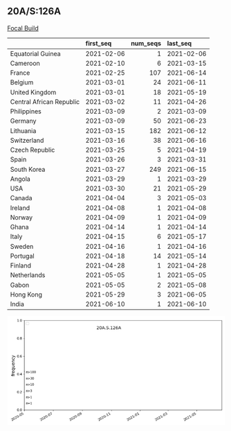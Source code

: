 

## 20A/S:126A
[Focal Build](https://nextstrain.org/groups/neherlab/ncov/20A.S.126A)

|                          | first_seq   |   num_seqs | last_seq   |
|:-------------------------|:------------|-----------:|:-----------|
| Equatorial Guinea        | 2021-02-06  |          1 | 2021-02-06 |
| Cameroon                 | 2021-02-10  |          6 | 2021-03-15 |
| France                   | 2021-02-25  |        107 | 2021-06-14 |
| Belgium                  | 2021-03-01  |         24 | 2021-06-11 |
| United Kingdom           | 2021-03-01  |         18 | 2021-05-19 |
| Central African Republic | 2021-03-02  |         11 | 2021-04-26 |
| Philippines              | 2021-03-09  |          2 | 2021-03-09 |
| Germany                  | 2021-03-09  |         50 | 2021-06-23 |
| Lithuania                | 2021-03-15  |        182 | 2021-06-12 |
| Switzerland              | 2021-03-16  |         38 | 2021-06-16 |
| Czech Republic           | 2021-03-25  |          5 | 2021-04-19 |
| Spain                    | 2021-03-26  |          3 | 2021-03-31 |
| South Korea              | 2021-03-27  |        249 | 2021-06-15 |
| Angola                   | 2021-03-29  |          1 | 2021-03-29 |
| USA                      | 2021-03-30  |         21 | 2021-05-29 |
| Canada                   | 2021-04-04  |          3 | 2021-05-03 |
| Ireland                  | 2021-04-08  |          1 | 2021-04-08 |
| Norway                   | 2021-04-09  |          1 | 2021-04-09 |
| Ghana                    | 2021-04-14  |          1 | 2021-04-14 |
| Italy                    | 2021-04-15  |          6 | 2021-05-17 |
| Sweden                   | 2021-04-16  |          1 | 2021-04-16 |
| Portugal                 | 2021-04-18  |         14 | 2021-05-14 |
| Finland                  | 2021-04-28  |          1 | 2021-04-28 |
| Netherlands              | 2021-05-05  |          1 | 2021-05-05 |
| Gabon                    | 2021-05-05  |          2 | 2021-05-08 |
| Hong Kong                | 2021-05-29  |          3 | 2021-06-05 |
| India                    | 2021-06-10  |          1 | 2021-06-10 |

![Overall trends 20A.S.126A](/overall_trends_figures/overall_trends_20A.S.126A.png)